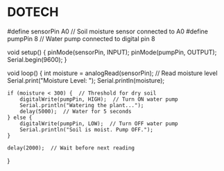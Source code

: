 # DOTECH
#define sensorPin A0  // Soil moisture sensor connected to A0
#define pumpPin 8     // Water pump connected to digital pin 8

void setup() {
    pinMode(sensorPin, INPUT);
    pinMode(pumpPin, OUTPUT);
    Serial.begin(9600);
}

void loop() {
    int moisture = analogRead(sensorPin); // Read moisture level
    Serial.print("Moisture Level: ");
    Serial.println(moisture);
    
    if (moisture < 300) {  // Threshold for dry soil
        digitalWrite(pumpPin, HIGH);  // Turn ON water pump
        Serial.println("Watering the plant...");
        delay(5000);  // Water for 5 seconds
    } else {
        digitalWrite(pumpPin, LOW);  // Turn OFF water pump
        Serial.println("Soil is moist. Pump OFF.");
    }
    
    delay(2000);  // Wait before next reading
}
